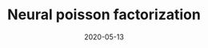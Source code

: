 ---
title: "Neural poisson factorization"
collection: publications
permalink: /publication/2020-05-13-nan
date: 2020-05-13
venue: 'IEEE Access'
---